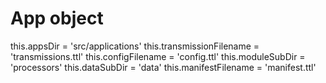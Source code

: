# App object

this.appsDir = 'src/applications'
   this.transmissionFilename = 'transmissions.ttl'
   this.configFilename = 'config.ttl'
   this.moduleSubDir = 'processors'
   this.dataSubDir = 'data'
   this.manifestFilename = 'manifest.ttl'
